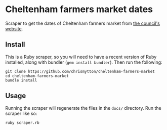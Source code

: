 # Cheltenham farmers market dates

Scraper to get the dates of Cheltenham farmers market from [the council's website](https://www.cheltenham.gov.uk/info/24/markets/491/cheltenham_farmers_market).

## Install

This is a Ruby scraper, so you will need to have a recent version of Ruby installed, along with bundler (`gem install bundler`). Then run the following:

    git clone https://github.com/chrismytton/cheltenham-farmers-market
    cd cheltenham-farmers-market
    bundle install

## Usage

Running the scraper will regenerate the files in the `docs/` directory. Run the scraper like so:

    ruby scraper.rb
